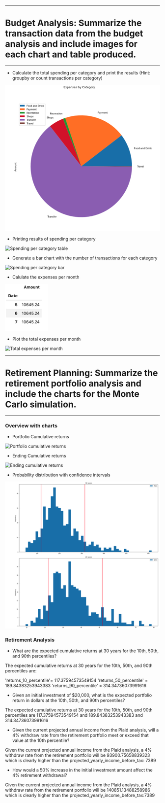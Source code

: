 *******************************************************************************
# Budget Analysis: Summarize the transaction data from the budget analysis and include images for each chart and table produced.
*******************************************************************************
* Calculate the total spending per category and print the results (Hint: groupby or count transactions per category)

![Spending per category pie](Images/spending_per_category_piechart.png)


* Printing results of spending per category

![Spending per category table](Images/spending_per_category_table.png)


* Generate a bar chart with the number of transactions for each category

![Spending per category bar](Images/spending_per_category_bar.png)


* Calulate the expenses per month

![Expenses per month](Images/expenses_per_month.png)


* Plot the total expenses per month

![Total expenses per month](Images/expenses_per_month_bar.png)


******************************************************************************
# Retirement Planning: Summarize the retirement portfolio analysis and include the charts for the Monte Carlo simulation.
*****************************************************************************

### Overview with charts

* Portfolio Cumulative returns

![Portfolio cumulative returns](Images/portfolio_cumulative_returns.png)


* Ending Cumulative returns

![Ending cumulative returns](Images/ending_cumulative_returns.png)

* Probability distribution with confidence intervals

![Probability distribution with confidence intervals](Images/probability_distribution_with_confidence_intervals.png)


### Retirement Analysis

* What are the expected cumulative returns at 30 years for the 10th, 50th, and 90th percentiles?

The expected cumulative returns at 30 years for the 10th, 50th, and 90th percentiles are:

 'returns_10_percentile'= 117.37594573549154 
 'returns_50_percentile' = 189.84383253943383
 'returns_90_percentile' = 314.34736073991616


* Given an initial investment of $20,000, what is the expected portfolio return in dollars at the 10th, 50th, and 90th percentiles?

The expected cumulative returns at 30 years for the 10th, 50th, and 90th percentiles are 117.37594573549154 and 189.84383253943383 and 314.34736073991616


* Given the current projected annual income from the Plaid analysis, will a 4% withdraw rate from the retirement portfolio meet or exceed that value at the 10th percentile?

Given the current projected annual income from the Plaid analysis, a 4% withdraw rate from the retirement portfolio will be 93900.75658839323 which is clearly higher than the projected_yearly_income_before_tax: 7389

* How would a 50% increase in the initial investment amount affect the 4% retirement withdrawal?

Given the current projected annual income from the Plaid analysis, a 4% withdraw rate from the retirement portfolio will be 140851.13488258986 which is clearly higher than the projected_yearly_income_before_tax:7389
